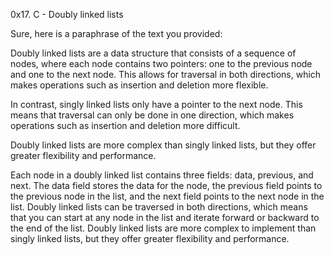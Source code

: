 0x17. C - Doubly linked lists


Sure, here is a paraphrase of the text you provided:

Doubly linked lists are a data structure that consists of a
sequence of nodes, where each node contains two pointers:
one to the previous node and one to the next node.
This allows for traversal in both directions, which makes
operations such as insertion and deletion more flexible.

In contrast, singly linked lists only have a pointer
to the next node. This means that traversal can only be
done in one direction, which makes operations such as insertion
and deletion more difficult.

Doubly linked lists are more complex than singly linked lists,
but they offer greater flexibility and performance.




Each node in a doubly linked list contains three fields: data,
previous, and next. The data field stores the data for the node,
the previous field points to the previous node in the list,
and the next field points to the next node in the list.
Doubly linked lists can be traversed in both directions, which means
that you can start at any node in the list and iterate
forward or backward to the end of the list.
Doubly linked lists are more complex to implement than
singly linked lists, but they offer greater flexibility
and performance.